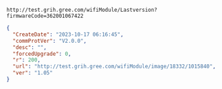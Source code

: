 `http://test.grih.gree.com/wifiModule/Lastversion?firmwareCode=362001067422`

```json
{
  "CreateDate": "2023-10-17 06:16:45",
  "commProtVer": "V2.0.0",
  "desc": "",
  "forcedUpgrade": 0,
  "r": 200,
  "url": "http://test.grih.gree.com/wifiModule/image/18332/1015840",
  "ver": "1.05"
}
```